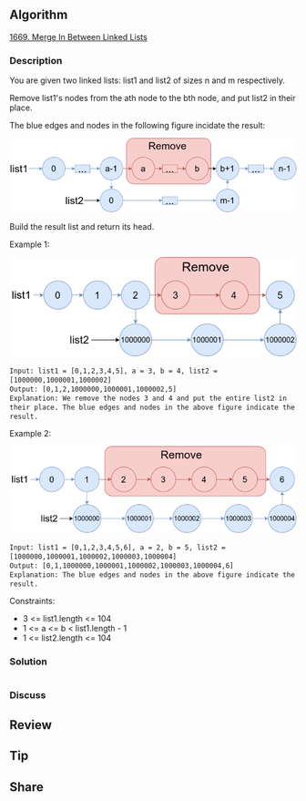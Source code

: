 ## Algorithm

[1669. Merge In Between Linked Lists](https://leetcode.com/problems/merge-in-between-linked-lists/)

### Description

You are given two linked lists: list1 and list2 of sizes n and m respectively.

Remove list1's nodes from the ath node to the bth node, and put list2 in their place.

The blue edges and nodes in the following figure incidate the result:

![](assets/20211102-b0160149.png)

Build the result list and return its head.

Example 1:

![](assets/20211102-bd94fd84.png)

```
Input: list1 = [0,1,2,3,4,5], a = 3, b = 4, list2 = [1000000,1000001,1000002]
Output: [0,1,2,1000000,1000001,1000002,5]
Explanation: We remove the nodes 3 and 4 and put the entire list2 in their place. The blue edges and nodes in the above figure indicate the result.
```

Example 2:

![](assets/20211102-4c771deb.png)

```
Input: list1 = [0,1,2,3,4,5,6], a = 2, b = 5, list2 = [1000000,1000001,1000002,1000003,1000004]
Output: [0,1,1000000,1000001,1000002,1000003,1000004,6]
Explanation: The blue edges and nodes in the above figure indicate the result.
```

Constraints:

- 3 <= list1.length <= 104
- 1 <= a <= b < list1.length - 1
- 1 <= list2.length <= 104

### Solution

```java

```

### Discuss

## Review


## Tip


## Share

